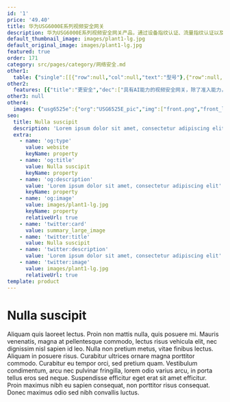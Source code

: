 ```yaml
---
id: '1'
price: '49.40'
title: 华为USG6000E系列视频安全网关
description: 华为USG6000E系列视频安全网关产品，通过设备指纹认证、流量指纹认证以及入侵防御系统，构建摄像机安全接入的三重防线，保障摄像机的安全接入。
default_thumbnail_image: images/plant1-lg.jpg
default_original_image: images/plant1-lg.jpg
featured: true
order: 171
category: src/pages/category/网络安全.md
other1: 
  table: {"single":[[{"row":null,"col":null,"text":"型号"},{"row":null,"col":null,"text":"USG6525E"},{"row":null,"col":null,"text":"USG6555E"},{"row":null,"col":null,"text":"USG6615E"},{"row":null,"col":null,"text":"USG6625E"},{"row":null,"col":null,"text":"USG6655E"},{"row":null,"col":null,"text":"USG6680E"},{"row":null,"col":null,"text":"USG6712E"},{"row":null,"col":null,"text":"USG6716E"}],[{"row":null,"col":null,"text":"摄像机路数"},{"row":null,"col":null,"text":"100"},{"row":null,"col":null,"text":"600"},{"row":null,"col":null,"text":"1000"},{"row":null,"col":null,"text":"2000"},{"row":null,"col":null,"text":"5000"},{"row":null,"col":null,"text":"10000"},{"row":null,"col":null,"text":"15000"},{"row":null,"col":null,"text":"20000"}],[{"row":null,"col":null,"text":"视频业务识别与控制 功能"},{"row":null,"col":"8","text":"支持识别国标SIP协议及主流安防厂家的私有协议，只允许授信的视频业务相关流量放行，其它 流量全部阻断"}],[{"row":null,"col":null,"text":"协议白名单功能"},{"row":null,"col":"8","text":"支持基于协议特征白名单的接入数据管控功能，协议在白名单中的数据流能够通过设备，协议不 在白名单中的数据流会被阻断；支持实时对非法接入的设备和数据进行识别、阻断和告警，并在 控制平台上对阻断的非法流量进行告警，告警内容包含源IP地址、目的IP地址、源端口、目的端 口、入接口、协议等"}],[{"row":null,"col":null,"text":"摄像机入侵防御功能"},{"row":null,"col":"8","text":"支持有效防御蠕虫、木马、僵尸网络、跨站攻击等常见攻击；支持自定义签名，灵活快速应对 突发威胁；支持对主流摄像头厂家的私有视频协议的漏洞检测及防护"}],[{"row":null,"col":null,"text":"设备准入"},{"row":null,"col":"8","text":"对于普通的计算机设备接入公安视频传输专网，视频准入控制系统能自动判断计算机是否符合 入网要求，符合入网要求则允许通过认证，不符合要求的直接通过阻断及跳转方式进行阻断其 接入网络，禁止其访问内部资源"}],[{"row":null,"col":null,"text":"主动扫描"},{"row":null,"col":"8","text":"视频安全网关支持主动扫描摄像机的设备指纹，并自动添加到设备指纹库"}],[{"row":null,"col":null,"text":"诱捕/流探针"},{"row":null,"col":"8","text":"视频安全网关支持充当态势感知系统的诱捕/流探针，采集网络流量，上送态势感知系统，构建 主动防御的诱捕体系。"}]]}
other2:
  features: [{"title":"更安全","dec":["具有AI能力的视频安全网关，除了准入能力，还具备IPS、AntiDDoS等高级防护能力；"]},{"title":"更智能","dec":["既支持静态的准入控制，也支持视频流量的动态感知，基于厂家白名单的精准控制，杜绝仿冒；"]},{"title":"易运维","dec":["支持摄像机主动扫描，自动入库，降低90%运维成本"]}]
other3: null
other4:
  images: {"usg6525e":{"org":"USG6525E_pic","img":["front.png","front_left.png","front_right.png","front_top.png","rear.png","rear_top.png"]}}
seo:
  title: Nulla suscipit
  description: 'Lorem ipsum dolor sit amet, consectetur adipiscing elit'
  extra:
    - name: 'og:type'
      value: website
      keyName: property
    - name: 'og:title'
      value: Nulla suscipit
      keyName: property
    - name: 'og:description'
      value: 'Lorem ipsum dolor sit amet, consectetur adipiscing elit'
      keyName: property
    - name: 'og:image'
      value: images/plant1-lg.jpg
      keyName: property
      relativeUrl: true
    - name: 'twitter:card'
      value: summary_large_image
    - name: 'twitter:title'
      value: Nulla suscipit
    - name: 'twitter:description'
      value: 'Lorem ipsum dolor sit amet, consectetur adipiscing elit'
    - name: 'twitter:image'
      value: images/plant1-lg.jpg
      relativeUrl: true
template: product
---
```


# Nulla suscipit

Aliquam quis laoreet lectus. Proin non mattis nulla, quis posuere mi. Mauris venenatis, magna at pellentesque commodo, lectus risus vehicula elit, nec dignissim nisl sapien id leo. Nulla non pretium metus, vitae finibus lectus. Aliquam in posuere risus. Curabitur ultrices ornare magna porttitor commodo. Curabitur eu tempor orci, sed pretium quam. Vestibulum condimentum, arcu nec pulvinar fringilla, lorem odio varius arcu, in porta tellus eros sed neque. Suspendisse efficitur eget erat sit amet efficitur. Proin maximus nibh eu sapien consequat, non porttitor risus consequat. Donec maximus odio sed nibh convallis luctus.